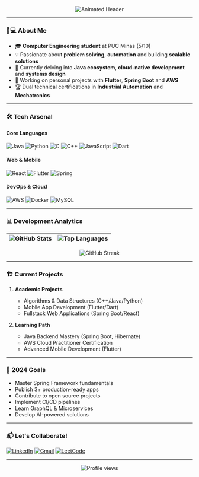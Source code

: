 <div align="center">
  <img src="https://readme-typing-svg.demolab.com?font=Fira+Code&weight=600&size=26&duration=4000&pause=1000&color=4D71F7&center=true&vCenter=true&width=500&lines=Hello%2C+I'm+Eron+Arthur;Fullstack+Developer;Computer+Engineering+Student;Tech+Enthusiast" alt="Animated Header" />
</div>

---

### 🧑💻 About Me
- 🎓 **Computer Engineering student** at PUC Minas (5/10)
- 💡 Passionate about **problem solving**, **automation** and building **scalable solutions**
- 🌱 Currently delving into **Java ecosystem**, **cloud-native development** and **systems design**
- 🚀 Working on personal projects with **Flutter**, **Spring Boot** and **AWS**
- 🏆 Dual technical certifications in **Industrial Automation** and **Mechatronics**

---

### 🛠️ Tech Arsenal

#### **Core Languages**
![Java](https://img.shields.io/badge/Java-ED8B00?style=for-the-badge&logo=openjdk&logoColor=white)
![Python](https://img.shields.io/badge/Python-3776AB?style=for-the-badge&logo=python&logoColor=white)
![C](https://img.shields.io/badge/C-00599C?style=for-the-badge&logo=c&logoColor=white)
![C++](https://img.shields.io/badge/C%2B%2B-00599C?style=for-the-badge&logo=c%2B%2B&logoColor=white)
![JavaScript](https://img.shields.io/badge/JavaScript-F7DF1E?style=for-the-badge&logo=javascript&logoColor=black)
![Dart](https://img.shields.io/badge/Dart-0175C2?style=for-the-badge&logo=dart&logoColor=white)

#### **Web & Mobile**
![React](https://img.shields.io/badge/React-20232A?style=for-the-badge&logo=react&logoColor=61DAFB)
![Flutter](https://img.shields.io/badge/Flutter-02569B?style=for-the-badge&logo=flutter&logoColor=white)
![Spring](https://img.shields.io/badge/Spring-6DB33F?style=for-the-badge&logo=spring&logoColor=white)

#### **DevOps & Cloud**
![AWS](https://img.shields.io/badge/AWS-232F3E?style=for-the-badge&logo=amazon-aws&logoColor=white)
![Docker](https://img.shields.io/badge/Docker-2496ED?style=for-the-badge&logo=docker&logoColor=white)
![MySQL](https://img.shields.io/badge/MySQL-4479A1?style=for-the-badge&logo=mysql&logoColor=white)

---

### 📊 Development Analytics

<div align="center">

| ![GitHub Stats](https://github-readme-stats.vercel.app/api?username=eronarthurdasilva&show_icons=true&theme=radical&include_all_commits=true) | ![Top Languages](https://github-readme-stats.vercel.app/api/top-langs/?username=eronarthurdasilva&layout=compact&theme=radical&hide=html,css) |
| ------------- | ------------- |

![GitHub Streak](https://streak-stats.demolab.com?user=eronarthurdasilva&theme=radical&fire=DD2727&ring=52DD27&currStreakLabel=52DD27)
</div>

---

### 🏗️ Current Projects

1. **Academic Projects**  
   - Algorithms & Data Structures (C++/Java/Python)
   - Mobile App Development (Flutter/Dart)
   - Fullstack Web Applications (Spring Boot/React)

2. **Learning Path**  
   - Java Backend Mastery (Spring Boot, Hibernate)
   - AWS Cloud Practitioner Certification
   - Advanced Mobile Development (Flutter)

---

### 🎯 2024 Goals
- Master Spring Framework fundamentals
- Publish 3+ production-ready apps
- Contribute to open source projects
- Implement CI/CD pipelines
- Learn GraphQL & Microservices
- Develop AI-powered solutions

---

### 📬 Let's Collaborate!

[![LinkedIn](https://img.shields.io/badge/LinkedIn-0077B5?style=for-the-badge&logo=linkedin&logoColor=white)](https://www.linkedin.com/in/eron-arthur-80644a187/)
[![Gmail](https://img.shields.io/badge/Gmail-D14836?style=for-the-badge&logo=gmail&logoColor=white)](mailto:er0narthur23@gmail.com)
[![LeetCode](https://img.shields.io/badge/LeetCode-FFA116?style=for-the-badge&logo=leetcode&logoColor=white)](https://leetcode.com/u/SrEron/)

---

<div align="center">
  <img src="https://komarev.com/ghpvc/?username=Eronarthurdasilva&color=blue&style=flat" alt="Profile views" />
</div>
